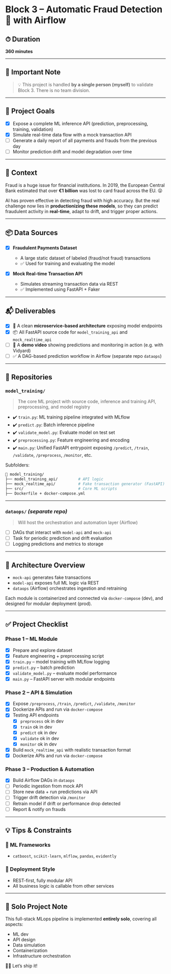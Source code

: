 # Block 3 – Automatic Fraud Detection 🥷 with Airflow

## ⏱ Duration
**360 minutes**

---

## 🔔 Important Note

> 💡 This project is handled **by a single person (myself)** to validate Block 3. There is no team division.

---

## 🎯 Project Goals

- [x] Expose a complete ML inference API (prediction, preprocessing, training, validation)
- [x] Simulate real-time data flow with a mock transaction API
- [ ] Generate a daily report of all payments and frauds from the previous day
- [ ] Monitor prediction drift and model degradation over time

---

## 📇 Context

Fraud is a huge issue for financial institutions. In 2019, the European Central Bank estimated that over **€1 billion** was lost to card fraud across the EU. 😮

AI has proven effective in detecting fraud with high accuracy. But the real challenge now lies in **productionizing these models**, so they can predict fraudulent activity in **real-time**, adapt to drift, and trigger proper actions.

---

## 📦 Data Sources

- [x] **Fraudulent Payments Dataset**
  - A large static dataset of labeled (fraud/not fraud) transactions
  - ✅ Used for training and evaluating the model

- [x] **Mock Real-time Transaction API**
  - Simulates streaming transaction data via REST
  - ✅ Implemented using FastAPI + Faker

---

## 📬 Deliverables

- [x] 📌 A clean **microservice-based architecture** exposing model endpoints
- [x] 📦 All FastAPI source code for `model_training_api` and `mock_realtime_api`
- [ ] 🎥 A **demo video** showing predictions and monitoring in action (e.g. with Vidyard)
- [ ] ✅ A DAG-based prediction workflow in Airflow (separate repo `dataops`)

---

## 🧱 Repositories

### `model_training/`
> The core ML project with source code, inference and training API, preprocessing, and model registry

- ✔️ `train.py`: ML training pipeline integrated with MLflow
- ✔️ `predict.py`: Batch inference pipeline
- ✔️ `validate_model.py`: Evaluate model on test set
- ✔️ `preprocessing.py`: Feature engineering and encoding
- ✔️ `main.py`: Unified FastAPI entrypoint exposing `/predict`, `/train`, `/validate`, `/preprocess`, `/monitor`, etc.

Subfolders:
```bash
📂 model_training/
├── model_training_api/         # API logic
├── mock_realtime_api/          # Fake transaction generator (FastAPI)
├── src/                        # Core ML scripts
├── Dockerfile + docker-compose.yml
```

---

### `dataops/` *(separate repo)*
> Will host the orchestration and automation layer (Airflow)

- [ ] DAGs that interact with `model-api` and `mock-api`
- [ ] Task for periodic prediction and drift evaluation
- [ ] Logging predictions and metrics to storage

---

## 🔌 Architecture Overview

- `mock-api` generates fake transactions
- `model-api` exposes full ML logic via REST
- `dataops` (Airflow) orchestrates ingestion and retraining

Each module is containerized and connected via `docker-compose` (dev), and designed for modular deployment (prod).

---

## ✅ Project Checklist

### Phase 1 – ML Module

* [x] Prepare and explore dataset
* [x] Feature engineering + preprocessing script
* [x] `train.py` – model training with MLflow logging
* [x] `predict.py` – batch prediction
* [x] `validate_model.py` – evaluate model performance
* [x] `main.py` – FastAPI server with modular endpoints

### Phase 2 – API & Simulation

* [x] Expose `/preprocess`, `/train`, `/predict`, `/validate`, `/monitor`
* [x] Dockerize APIs and run via `docker-compose`
* [x] Testing API endpoints
  *  [x] `preprocess` ok in dev
  *  [x] `train` ok in dev
  *  [x] `predict` ok in dev
  *  [x] `validate` ok in dev
  *  [x] `monitor` ok in dev
* [x] Build `mock_realtime_api` with realistic transaction format
* [x] Dockerize APIs and run via `docker-compose`

### Phase 3 – Production & Automation

* [x] Build Airflow DAGs in `dataops`
* [ ] Periodic ingestion from mock API
* [ ] Store new data + run predictions via API
* [ ] Trigger drift detection via `/monitor`
* [ ] Retrain model if drift or performance drop detected
* [ ] Report & notify on frauds

---

## 💡 Tips & Constraints

### 🔧 ML Frameworks
- `catboost`, `scikit-learn`, `mlflow`, `pandas`, `evidently`

### 🔌 Deployment Style
- REST-first, fully modular API
- All business logic is callable from other services

---

## 👤 Solo Project Note

This full-stack MLops pipeline is implemented **entirely solo**, covering all aspects:
- ML dev
- API design
- Data simulation
- Containerization
- Infrastructure orchestration

🧑‍🚀 Let’s ship it!

